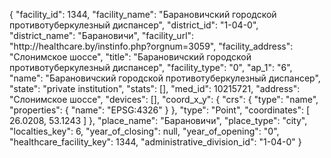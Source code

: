 {
    "facility_id": 1344,
    "facility_name": "Барановичский городской противотуберкулезный диспансер",
    "district_id": "1-04-0",
    "district_name": "Барановичи",
    "facility_url": "http:\/\/healthcare.by\/instinfo.php?orgnum=3059",
    "facility_address": "Слонимское шоссе",
    "title": "Барановичский городской противотуберкулезный диспансер",
    "facility_type": "0",
    "ap_1": "6",
    "name": "Барановичский городской противотуберкулезный диспансер",
    "state": "private institution",
    "stats": [],
    "med_id": 10215721,
    "address": "Слонимское шоссе",
    "devices": [],
    "coord_x_y": {
        "crs": {
            "type": "name",
            "properties": {
                "name": "EPSG:4326"
            }
        },
        "type": "Point",
        "coordinates": [
            26.0208,
            53.1243
        ]
    },
    "place_name": "Барановичи",
    "place_type": "city",
    "localties_key": 6,
    "year_of_closing": null,
    "year_of_opening": "0",
    "healthcare_facility_key": 1344,
    "administrative_division_id": "1-04-0"
}